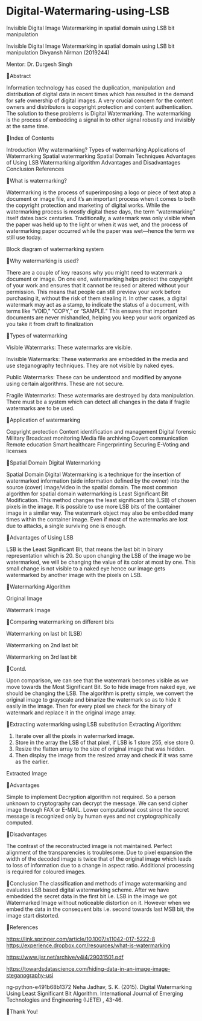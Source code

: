 # Digital-Watermaring-using-LSB
Invisible Digital Image Watermarking in spatial domain using LSB bit manipulation


Invisible Digital Image Watermarking in
spatial domain using LSB bit manipulation
 Divyansh Nirman (2019244)

Mentor:
Dr. Durgesh Singh

Abstract





Information technology has eased the duplication, manipulation and distribution of
digital data in recent times which has resulted in the demand for safe ownership of
digital images.
A very crucial concern for the content owners and distributors is copyright
protection and content authentication.
The solution to these problems is Digital Watermarking. The watermarking is the
process of embedding a signal in to other signal robustly and invisibly at the same
time.

Index of Contents

Introduction​
Why watermarking?
Types of watermarking​
Applications of Watermarking​
Spatial watermarking​
Spatial Domain Techniques​
Advantages of Using LSB
Watermarking algorithm
Advantages and Disadvantages
Conclusion​
References

What is watermarking?




Watermarking is the process of superimposing a logo or
piece of text atop a document or image file, and it’s an
important process when it comes to both the copyright
protection and marketing of digital works.
While the watermarking process is mostly digital these
days, the term “watermarking” itself dates back
centuries. Traditionally, a watermark was only visible
when the paper was held up to the light or when it was
wet, and the process of watermarking paper occurred
while the paper was wet—hence the term we still use
today.

Block diagram of watermarking system

Why watermarking is used?




There are a couple of key reasons why you might need to watermark a document
or image. On one end, watermarking helps protect the copyright of your work and
ensures that it cannot be reused or altered without your permission. This means
that people can still preview your work before purchasing it, without the risk of
them stealing it.
In other cases, a digital watermark may act as a stamp, to indicate the status of a
document, with terms like “VOID,” “COPY,” or “SAMPLE.” This ensures that
important documents are never mishandled, helping you keep your work organized
as you take it from draft to finalization

Types of watermarking


Visible Watermarks: These watermarks are visible.



Invisible Watermarks: These watermarks are embedded in the media and use steganography
techniques. They are not visible by naked eyes.



Public Watermarks: These can be understood and modified by anyone using certain algorithms.
These are not secure.



Fragile Watermarks: These watermarks are destroyed by data manipulation. There must be a
system which can detect all changes in the data if fragile watermarks are to be used.

Application of watermarking












Copyright protection
Content identification and management
Digital forensic
Military
Broadcast monitoring
Media file archiving
Covert communication
Remote education
Smart healthcare
Fingerprinting
Securing E-Voting and licenses

Spatial Domain Digital Watermarking






Spatial Domain Digital Watermarking is a technique for the insertion of
watermarked information (side information defined by the owner) into the source
(cover) image/video in the spatial domain.
The most common algorithm for spatial domain watermarking is Least Significant
Bit Modification. This method changes the least significant bits (LSB) of chosen
pixels in the image. It is possible to use more LSB bits of the container image in a
similar way.
The watermark object may also be embedded many times within the container
image. Even if most of the watermarks are lost due to attacks, a single surviving
one is enough.

Advantages of Using LSB




LSB is the Least Significant Bit, that means the last bit in binary representation
which is 20.
So upon changing the LSB of the image wo be watermarked, we will be changing
the value of its color at most by one.
This small change is not visible to a naked eye hence our image gets watermarked
by another image with the pixels on LSB.

Watermarking Algorithm

Original Image

Watermark Image

Comparing watermarking on different bits

Watermarking on last bit (LSB)

Watermarking on 2nd last bit

Watermarking on 3rd last bit

Contd.





Upon comparison, we can see that the watermark becomes visible as we move
towards the Most Significant Bit.
So to hide image from naked eye, we should be changing the LSB.
The algorithm is pretty simple, we convert the original image to grayscale and
binarize the watermark so as to hide it easily in the image.
Then for every pixel we check for the binary of watermark and replace it in the
original image array.

Extracting watermarking using LSB
substitution
Extracting Algorithm:
1. Iterate over all the pixels in watermarked image.
2. Store in the array the LSB of that pixel, if LSB is 1 store 255, else
store 0.
3. Resize the flatten array to the size of original image that was
hidden.
4. Then display the image from the resized array and check if it was
same as the earlier.

Extracted Image

Advantages





Simple to implement
Decryption algorithm not required. So a person unknown to cryptography can
decrypt the message.
We can send cipher image through FAX or E-MAIL.
Lower computational cost since the secret message is recognized only by human
eyes and not cryptographically computed.

Disadvantages





The contrast of the reconstructed image is not maintained.
Perfect alignment of the transparencies is troublesome.
Due to pixel expansion the width of the decoded image is twice that of the original
image which leads to loss of information due to a change in aspect ratio.
Additional processing is required for coloured images.

Conclusion
The classification and methods of image watermarking and evaluates LSB based digital
watermarking scheme. After we have embedded the secret data in the first bit i.e. LSB in
the image we got Watermarked Image without noticeable distortion on it.
However when we embed the data in the consequent bits i.e. second towards last MSB
bit, the image start distorted.

References



https://link.springer.com/article/10.1007/s11042-017-5222-8
https://experience.dropbox.com/resources/what-is-watermarking



https://www.ijsr.net/archive/v4i4/29031501.pdf



https://towardsdatascience.com/hiding-data-in-an-image-image-steganography-usi



ng-python-e491b68b1372
Neha Jadhav, S. K. (2015). Digital Watermarking Using Least Significant Bit
Algorithm. International Journal of Emerging Technologies and Engineering (IJETE) ,
43-46.

Thank
You!
